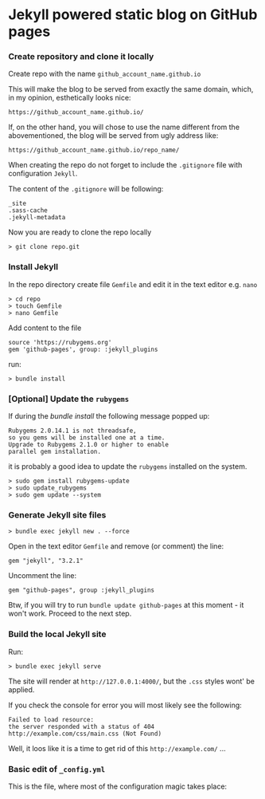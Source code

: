 
# Jekyll powered static blog on GitHub pages

### Create repository and clone it locally

Create repo with the name `github_account_name.github.io`

This will make the blog to be served from exactly the same domain, which, in my opinion, esthetically looks nice:

`https://github_account_name.github.io/`

If, on the other hand, you will chose to use the name different from the abovementioned, the blog will be served from ugly address like:

`https://github_account_name.github.io/repo_name/`

When creating the repo do not forget to include the `.gitignore` file with configuration `Jekyll`.

The content of the `.gitignore` will be following:

```
_site
.sass-cache
.jekyll-metadata
```

Now you are ready to clone the repo locally

```
> git clone repo.git
```

### Install Jekyll

In the repo directory create file `Gemfile` and edit it in the text editor e.g. `nano`

```
> cd repo
> touch Gemfile
> nano Gemfile
```

Add content to the file

```
source 'https://rubygems.org'
gem 'github-pages', group: :jekyll_plugins
```

run:

```
> bundle install
```

### [Optional] Update the `rubygems`

If during the *bundle install* the following message popped up:

```
Rubygems 2.0.14.1 is not threadsafe,
so you gems will be installed one at a time.
Upgrade to Rubygems 2.1.0 or higher to enable
parallel gem installation.
```

it is probably a good idea to update the `rubygems` installed on the system.

```
> sudo gem install rubygems-update
> sudo update_rubygems
> sudo gem update --system
```

### Generate Jekyll site files

```
> bundle exec jekyll new . --force
```

Open in the text editor `Gemfile` and remove (or comment) the line:

```
gem "jekyll", "3.2.1"
```

Uncomment the line:

```
gem "github-pages", group :jekyll_plugins
```

Btw, if you will try to run `bundle update github-pages` at this moment - it won't work. Proceed to the next step.

### Build the local Jekyll site

Run:

```
> bundle exec jekyll serve
```

The site will render at `http://127.0.0.1:4000/`, but the `.css` styles wont' be applied.

If you check the console for error you will most likely see the following:

```
Failed to load resource:
the server responded with a status of 404
http://example.com/css/main.css (Not Found)
```

Well, it loos like it is a time to get rid of this `http://example.com/` ...

### Basic edit of `_config.yml`

This is the file, where most of the configuration magic takes place:
